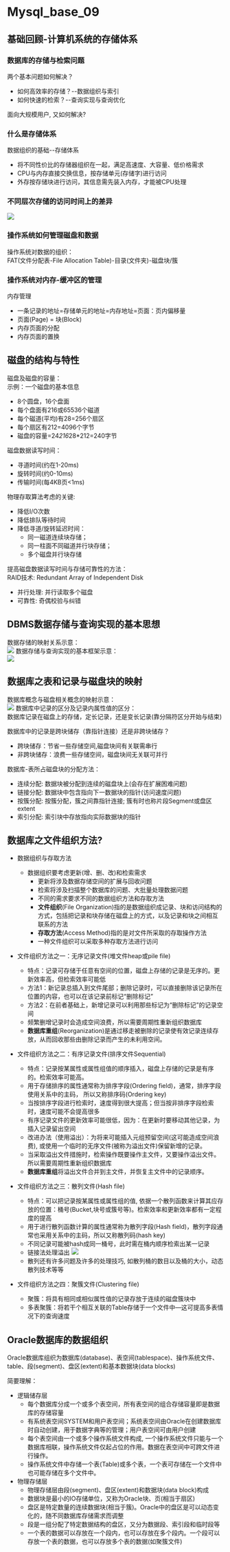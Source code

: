# Mysql_base_09

## 基础回顾-计算机系统的存储体系
### 数据库的存储与检索问题
两个基本问题如何解决？
- 如何高效率的存储？--数据组织与索引
- 如何快速的检索？--查询实现与查询优化 

面向大规模用户, 又如何解决?
### 什么是存储体系
数据组织的基础--存储体系
- 将不同性价比的存储器组织在一起，满足高速度、大容量、低价格需求
- CPU与内存直接交换信息，按存储单元(存储字)进行访问
- 外存按存储块进行访问，其信息需先装入内存，才能被CPU处理
### 不同层次存储的访问时间上的差异
![](https://raw.githubusercontent.com/QizhengZou/Drawing_bed/main/20211113113036.png)
### 操作系统如何管理磁盘和数据
操作系统对数据的组织：   
FAT(文件分配表-File Allocation Table)-目录(文件夹)-磁盘块/簇
### 操作系统对内存-缓冲区的管理
内存管理
- 一条记录的地址=存储单元的地址=内存地址=页面：页内偏移量
- 页面(Page) = 块(Block)
- 内存页面的分配
- 内存页面的置换
## 磁盘的结构与特性
磁盘及磁盘的容量：   
示例：一个磁盘的基本信息
- 8个圆盘，16个盘面
- 每个盘面有216或65536个磁道
- 每个磁道(平均)有28=256个扇区
- 每个扇区有212=4096个字节
- 磁盘的容量=24*216*28*212=240字节
 
磁盘数据读写时间：
- 寻道时间(约在1-20ms)
- 旋转时间(约0-10ms)
- 传输时间(每4KB页<1ms)

物理存取算法考虑的关键:
- 降低I/O次数
- 降低排队等待时间
- 降低寻道/旋转延迟时间：
    - 同一磁道连续块存储；
    - 同一柱面不同磁道并行块存储；
    - 多个磁盘并行块存储

提高磁盘数据读写时间与存储可靠性的方法：   
RAID技术: Redundant Array of Independent Disk
- 并行处理: 并行读取多个磁盘
- 可靠性: 奇偶校验与纠错

## DBMS数据存储与查询实现的基本思想
数据存储的映射关系示意：   
![](https://raw.githubusercontent.com/QizhengZou/Drawing_bed/main/20211113141415.png)
数据存储与查询实现的基本框架示意：   
![](https://raw.githubusercontent.com/QizhengZou/Drawing_bed/main/20211113141607.png)
## 数据库之表和记录与磁盘块的映射
数据库概念与磁盘相关概念的映射示意：   
![](https://raw.githubusercontent.com/QizhengZou/Drawing_bed/main/20211113141859.png)
数据库中记录的区分及记录内属性值的区分：   
数据库记录在磁盘上的存储，定长记录，还是变长记录(靠分隔符区分开始与结束)

数据库中的记录是跨块储存（靠指针连接）还是非跨块储存？
- 跨块储存：节省一些存储空间,磁盘块间有关联需串行
- 非跨块储存：浪费一些存储空间，磁盘块间无关联可并行

数据库-表所占磁盘块的分配方法：
- 连续分配: 数据块被分配到连续的磁盘块上(会存在扩展困难问题)
- 链接分配: 数据块中包含指向下一数据块的指针(访问速度问题)
- 按簇分配: 按簇分配，簇之间靠指针连接; 簇有时也称片段Segment或盘区extent
- 索引分配: 索引块中存放指向实际数据块的指针
## 数据库之文件组织方法?
- 数据组织与存取方法
    - 数据组织要考虑更新(增、删、改)和检索需求
        - 更新将涉及数据存储空间的扩展与回收问题
        - 检索将涉及扫描整个数据库的问题、大批量处理数据问题
        - 不同的需求要求不同的数据组织方法和存取方法
        - **文件组织**(File Organization)指的是数据组织成记录、块和访问结构的方式，包括把记录和块存储在磁盘上的方式，以及记录和块之间相互联系的方法
        - **存取方法**(Access Method)指的是对文件所采取的存取操作方法
        - 一种文件组织可以采取多种存取方法进行访问

- 文件组织方法之一：无序记录文件(堆文件heap或pile file)
    - 特点：记录可存储于任意有空间的位置，磁盘上存储的记录是无序的。更新效率高，但检索效率可能低
    - 方法1：新记录总插入到文件尾部；删除记录时，可以直接删除该记录所在位置的内容，也可以在该记录前标记“删除标记”
    - 方法2：在前者基础上，新增记录可以利用那些标记为“删除标记”的记录空间
    - 频繁删增记录时会造成空间浪费，所以需要周期性重新组织数据库
    - **数据库重组**(Reorganization)是通过移走被删除的记录使有效记录连续存放，从而回收那些由删除记录而产生的未利用空间。

- 文件组织方法之二：有序记录文件(排序文件Sequential)
    - 特点：记录按某属性或属性组值的顺序插入，磁盘上存储的记录是有序的。检索效率可能高。
    - 用于存储排序的属性通常称为排序字段(Ordering field)，通常，排序字段使用关系中的主码， 所以又称排序码(Ordering key)
    - 当按排序字段进行检索时，速度得到很大提高；但当按非排序字段检索时，速度可能不会提高很多
    - 有序记录文件的更新效率可能很低，因为：在更新时要移动其他记录，为插入记录留出空间
    - 改进办法（使用溢出）：为将来可能插入元组预留空间(这可能造成空间浪费), 或使用一个临时的无序文件(被称为溢出文件)保留新增的记录。
    - 当采取溢出文件措施时，检索操作既要操作主文件，又要操作溢出文件。所以需要周期性重新组织数据库
    - **数据库重组**将溢出文件合并到主文件，并恢复主文件中的记录顺序。
- 文件组织方法之三：散列文件(Hash file)
    - 特点：可以把记录按某属性或属性组的值, 依据一个散列函数来计算其应存放的位置：桶号(Bucket,块号或簇号等)。检索效率和更新效率都有一定程度的提高
    - 用于进行散列函数计算的属性通常称为散列字段(Hash field)，散列字段通常也采用关系中的主码，所以又称散列码(hash key)
    - 不同记录可能被hash成同一桶号，此时需在桶内顺序检索出某一记录
    - 链接法处理溢出
    ![](https://raw.githubusercontent.com/QizhengZou/Drawing_bed/main/20211113143656.png)
    - 散列还有许多问题及许多的处理技巧, 如散列桶的数目以及桶的大小，动态散列技术等等
- 文件组织方法之四：聚簇文件(Clustering file)
    - 聚簇：将具有相同或相似属性值的记录存放于连续的磁盘簇块中
    - 多表聚簇：将若干个相互关联的Table存储于一个文件中—这可提高多表情况下的查询速度

## Oracle数据库的数据组织
Oracle数据库组织为数据库(database)、表空间(tablespace)、操作系统文件、table、段(segment)、盘区(extent)和基本数据块(data blocks)   

简要理解：
- 逻辑储存层
    - 每个数据库分成一个或多个表空间，所有表空间的组合存储容量即是数据库的存储容量
    - 有系统表空间SYSTEM和用户表空间；系统表空间由Oracle在创建数据库
    时自动创建，用于数据字典等的管理；用户表空间可由用户创建
    - 每个表空间由一个或多个操作系统文件构成, 一个操作系统文件只能与一个数据库相联，操作系统文件仅起占位的作用。数据在表空间中可跨文件进行操作。
    - 操作系统文件中存储一个表(Table)或多个表，一个表可存储在一个文件中也可能存储在多个文件中。
- 物理存储层
    - 物理存储层由段(segment)、盘区(extent)和数据块(data block)构成
    - 数据块是最小的IO存储单位，又称为Oracle块、页(相当于扇区)
    - 盘区是特定数量的连续数据块(相当于簇)。Oracle中的盘区是可以动态变化的，随不同数据库存储需求而调整
    - 段是一组分配了特定数据结构的盘区，又分为数据段、索引段和临时段等
    - 一个表的数据可以存放在一个段内，也可以存放在多个段内。一个段可以存放一个表的数据，也可以存放多个表的数据(如聚簇文件)




    
